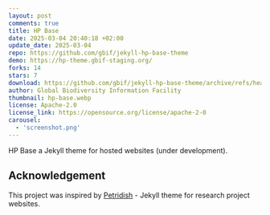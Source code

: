 ```yaml
---
layout: post
comments: true
title: HP Base
date: 2025-03-04 20:40:18 +02:00
update_date: 2025-03-04
repo: https://github.com/gbif/jekyll-hp-base-theme
demo: https://hp-theme.gbif-staging.org/
forks: 14
stars: 7
download: https://github.com/gbif/jekyll-hp-base-theme/archive/refs/heads/master.zip
author: Global Biodiversity Information Facility
thumbnail: hp-base.webp
license: Apache-2.0
license_link: https://opensource.org/license/apache-2-0
carousel:
  - 'screenshot.png'
---
```


HP Base a Jekyll theme for hosted websites (under development).

## Acknowledgement

This project was inspired by [Petridish](https://github.com/peterdesmet/petridish) - Jekyll theme for research project websites.

